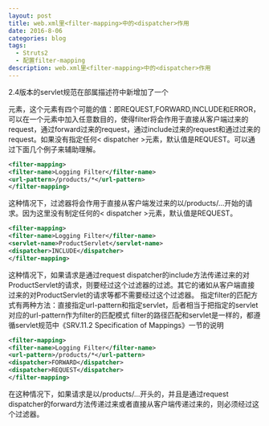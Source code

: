 ```yaml
---
layout: post
title: web.xml里<filter-mapping>中的<dispatcher>作用
date: 2016-8-06
categories: blog
tags:
  - Struts2
  - 配置filter-mapping
description: web.xml里<filter-mapping>中的<dispatcher>作用
---
```


2.4版本的servlet规范在部属描述符中新增加了一个

<dispatcher>元素，这个元素有四个可能的值：即REQUEST,FORWARD,INCLUDE和ERROR，可以在一个<filter-mapping>元素中加入任意数目的<dispatcher>，使得filter将会作用于直接从客户端过来的request，通过forward过来的request，通过include过来的request和通过<error-page>过来的request。如果没有指定任何&lt; dispatcher &gt;元素，默认值是REQUEST。可以通过下面几个例子来辅助理解。 </error-page></dispatcher></filter-mapping></dispatcher>

```xml
<filter-mapping>   
<filter-name>Logging Filter</filter-name>   
<url-pattern>/products/*</url-pattern>   
</filter-mapping>
```

这种情况下，过滤器将会作用于直接从客户端发过来的以/products/...开始的请求。因为这里没有制定任何的< dispatcher >元素，默认值是REQUEST。

```xml
<filter-mapping>   
<filter-name>Logging Filter</filter-name>   
<servlet-name>ProductServlet</servlet-name>   
<dispatcher>INCLUDE</dispatcher>   
</filter-mapping>
```

这种情况下，如果请求是通过request dispatcher的include方法传递过来的对ProductServlet的请求，则要经过这个过滤器的过滤。其它的诸如从客户端直接过来的对ProductServlet的请求等都不需要经过这个过滤器。 指定filter的匹配方式有两种方法：直接指定url-pattern和指定servlet，后者相当于把指定的servlet对应的url-pattern作为filter的匹配模式 filter的路径匹配和servlet是一样的，都遵循servlet规范中《SRV.11.2 Specification of Mappings》一节的说明

```xml
<filter-mapping>   
<filter-name>Logging Filter</filter-name>   
<url-pattern>/products/*</url-pattern>   
<dispatcher>FORWARD</dispatcher>   
<dispatcher>REQUEST</dispatcher>   
</filter-mapping>
```

在这种情况下，如果请求是以/products/...开头的，并且是通过request dispatcher的forward方法传递过来或者直接从客户端传递过来的，则必须经过这个过滤器。
